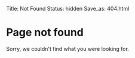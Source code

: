Title: Not Found
Status: hidden
Save_as: 404.html

# Page not found

Sorry, we couldn't find what you were looking for.
